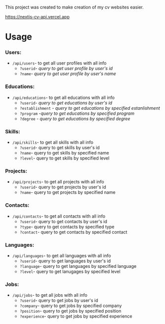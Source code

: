This project was created to make creation of my cv websites easier.

https://nextjs-cv-api.vercel.app

# Usage

### Users:
- `/api/users`- to get all user profiles with all info
    - `?userid`- *query to get user profile by user's id*
    - `?name`- *query to get user profile by user's name*


### Educations:
- `/api/educations`- to get all educations with all info
    - `?userid`- *query to get educations by user's id*
    - `?establishment` - *query to get educations by specified estanlishment*
    - `?program` -*query to get educations by specified program*
    - `?degree` - *query to get educations by specified degree*

### Skills:
- `/api/skills`- to get all skills with all info
    - `?userid`- query to get skills by user's id
    - `?name`- query to get skills by specified name
    - `?level`- query to get skills by specified level

### Projects:
- `/api/projects`- to get all projects with all info
    - `?userid`- query to get projects by user's id
    - `?name`- query to get projects by specified name

### Contacts:
- `/api/contacts`- to get all contacts with all info
    - `?userid`- query to get contacts by user's id
    - `?type`- query to get contacts by specified type
    - `?contact`- query to get contacts by specified contact

### Languages:
- `/api/languages`- to get all languages with all info
    - `?userid`- query to get languages by user's id
    - `?language`- query to get languages by specified language
    - `?level`- query to get lanugages by specified level

### Jobs:
- `/api/jobs`- to get all jobs with all info
    - `?userid`- query to get jobs by user's id
    - `?company`- query to get jobs by specified company
    - `?position`- query to get jobs by specified position
    - `?experience`- query to get jobs by specified experience